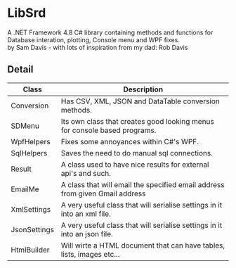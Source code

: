 # LibSrd
A .NET Framework 4.8 C# library containing methods and functions for Database interation, plotting, Console menu and WPF fixes.  
by Sam Davis - with lots of inspiration from my dad: Rob Davis

## Detail
|Class|Description|
|---|---|
|Conversion| Has CSV, XML, JSON and DataTable conversion methods.|
|SDMenu| Its own class that creates good looking menus for console based programs.|
|WpfHelpers| Fixes some annoyances within C#'s WPF.|
|SqlHelpers| Saves the need to do manual sql connections.|
|Result| A class used to have nice results for external api's and such.|
|EmailMe| A class that will email the specified email address from given Gmail address|
|XmlSettings| A very useful class that will serialise settings in it into an xml file.|
|JsonSettings| A very useful class that will serialise settings in it into an json file.|
|HtmlBuilder| Will wirte a HTML document that can have tables, lists, images etc...|

